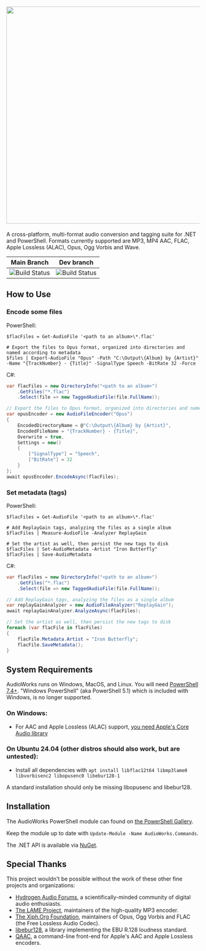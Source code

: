 <h1 align="center"><img src="https://github.com/jherby2k/AudioWorks/raw/main/Logo.png" width="567" /></h1>

A cross-platform, multi-format audio conversion and tagging suite for .NET and PowerShell. Formats currently supported are MP3, MP4 AAC, FLAC, Apple Lossless (ALAC), Opus, Ogg Vorbis and Wave.

Main Branch | Dev branch
-- | --
![Build Status](https://github.com/jherby2k/AudioWorks/actions/workflows/build-and-test.yml/badge.svg?branch=main) | ![Build Status](https://github.com/jherby2k/AudioWorks/actions/workflows/build-and-test.yml/badge.svg?branch=dev)

## How to Use

### Encode some files
PowerShell:
```pwsh
$flacFiles = Get-AudioFile '<path to an album>\*.flac'

# Export the files to Opus format, organized into directories and named according to metadata
$files | Export-AudioFile "Opus" -Path "C:\Output\{Album} by {Artist}" -Name "{TrackNumber} - {Title}" -SignalType Speech -BitRate 32 -Force
```

C#:
```csharp
var flacFiles = new DirectoryInfo("<path to an album>")
    .GetFiles("*.flac")
    .Select(file => new TaggedAudioFile(file.FullName));

// Export the files to Opus format, organized into directories and named according to metadata
var opusEncoder = new AudioFileEncoder("Opus")
{
    EncodedDirectoryName = @"C:\Output\{Album} by {Artist}",
    EncodedFileName = "{TrackNumber} - {Title}",
    Overwrite = true,
    Settings = new()
    {
        ["SignalType"] = "Speech",
        ["BitRate"] = 32
    }
};
await opusEncoder.EncodeAsync(flacFiles);
```

### Set metadata (tags)
PowerShell:
```pwsh
$flacFiles = Get-AudioFile '<path to an album>\*.flac'

# Add ReplayGain tags, analyzing the files as a single album
$flacFiles | Measure-AudioFile -Analyzer ReplayGain

# Set the artist as well, then persist the new tags to disk
$flacFiles | Set-AudioMetadata -Artist "Iron Butterfly"
$flacFiles | Save-AudioMetadata
```

C#:
```csharp
var flacFiles = new DirectoryInfo("<path to an album>")
    .GetFiles("*.flac")
    .Select(file => new TaggedAudioFile(file.FullName));

// Add ReplayGain tags, analyzing the files as a single album
var replayGainAnalyzer = new AudioFileAnalyzer("ReplayGain");
await replayGainAnalyzer.AnalyzeAsync(flacFiles);

// Set the artist as well, then persist the new tags to disk
foreach (var flacFile in flacFiles)
{
    flacFile.Metadata.Artist = "Iron Butterfly";
    flacFile.SaveMetadata();
}
```

## System Requirements
AudioWorks runs on Windows, MacOS, and Linux.
You will need [PowerShell 7.4+](https://aka.ms/powershell). "Windows PowerShell" (aka PowerShell 5.1) which is included with Windows, is no longer supported.
 
### On Windows:
* For AAC and Apple Lossless (ALAC) support, [you need Apple's Core Audio library](https://github.com/jherby2k/AudioWorks/wiki/Apple-Core-Audio-dependency)

### On Ubuntu 24.04 (other distros should also work, but are untested):
* Install all dependencies with `apt install libflac12t64 libmp3lame0 libvorbisenc2 libopusenc0 libebur128-1`

A standard installation should only be missing libopusenc and libebur128.

## Installation
The AudioWorks PowerShell module can found on [the PowerShell Gallery](https://www.powershellgallery.com/packages/AudioWorks.Commands).

Keep the module up to date with `Update-Module -Name AudioWorks.Commands`.

The .NET API is available via [NuGet](https://www.nuget.org/packages/AudioWorks.Api).

## Special Thanks
This project wouldn't be possible without the work of these other fine projects and organizations:
* [Hydrogen Audio Forums](https://hydrogenaud.io/), a scientifically-minded community of digital audio enthusiasts.
* [The LAME Project](http://lame.sourceforge.net/), maintainers of the high-quality MP3 encoder.
* [The Xiph.Org Foundation](https://xiph.org/), maintainers of Opus, Ogg Vorbis and FLAC (the Free Lossless Audio Codec).
* [libebur128](https://github.com/jiixyj/libebur128), a library implementing the EBU R.128 loudness standard.
* [QAAC](https://sites.google.com/site/qaacpage/), a command-line front-end for Apple's AAC and Apple Lossless encoders.
